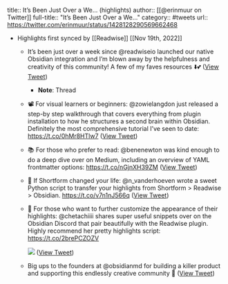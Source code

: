 title:: It’s Been Just Over a We... (highlights)
author:: [[@erinmuur on Twitter]]
full-title:: "It’s Been Just Over a We..."
category:: #tweets
url:: https://twitter.com/erinmuur/status/1428128290569662468

- Highlights first synced by [[Readwise]] [[Nov 19th, 2022]]
	- It’s been just over a week since @readwiseio launched our native Obsidian integration and I’m blown away by the helpfulness and creativity of this community! A few of my faves resources ⬇️💕 ([View Tweet](https://twitter.com/erinmuur/status/1428128290569662468))
		- **Note**: Thread
	- 📽️ For visual learners or beginners: @zowielangdon just released a step-by step walkthrough that covers everything from plugin installation to how he structures a second brain within Obsidian. Definitely the most comprehensive tutorial I’ve seen to date: 
	  https://t.co/0hMr8HTlw7 ([View Tweet](https://twitter.com/erinmuur/status/1428129013285937156))
	- 📚 For those who prefer to read: 
	  @benenewton was kind enough to do a deep dive over on Medium, including an overview of YAML frontmatter options:
	  https://t.co/nGjnXH39ZM ([View Tweet](https://twitter.com/erinmuur/status/1428131592170508289))
	- 🤙 If Shortform changed your life: @n_vanderhoeven wrote a sweet Python script to transfer your highlights from Shortform > Readwise > Obsidian. 
	  https://t.co/v7n1nJ566q ([View Tweet](https://twitter.com/erinmuur/status/1428132170472767496))
	- 🌈  For those who want to further customize the appearance of their highlights: @chetachiiii shares super useful snippets over on the Obsidian Discord that pair beautifully with the Readwise plugin. Highly recommend her pretty highlights script: https://t.co/2brePCZOZV 
	  
	  ![](https://pbs.twimg.com/media/E9G_AnDXIAQC7nd.jpg) ([View Tweet](https://twitter.com/erinmuur/status/1428132577207013383))
	- Big ups to the founders at @obsidianmd for building a killer product and supporting this endlessly creative community 💜 ([View Tweet](https://twitter.com/erinmuur/status/1428132897333071886))